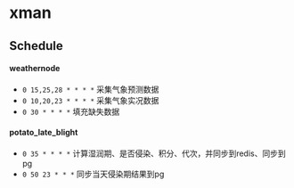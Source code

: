 xman
===

## Schedule

#### weathernode
- `0 15,25,28 * * * *` 采集气象预测数据
- `0 10,20,23 * * * *` 采集气象实况数据
- `0 30 * * * *` 填充缺失数据

#### potato_late_blight
- `0 35 * * * *` 计算湿润期、是否侵染、积分、代次，并同步到redis、同步到pg
- `0 50 23 * * *` 同步当天侵染期结果到pg